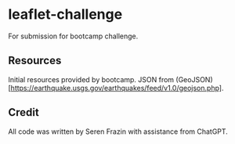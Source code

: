 # leaflet-challenge

For submission for bootcamp challenge.

## Resources

Initial resources provided by bootcamp. JSON from (GeoJSON)[https://earthquake.usgs.gov/earthquakes/feed/v1.0/geojson.php].

## Credit

All code was written by Seren Frazin with assistance from ChatGPT.
